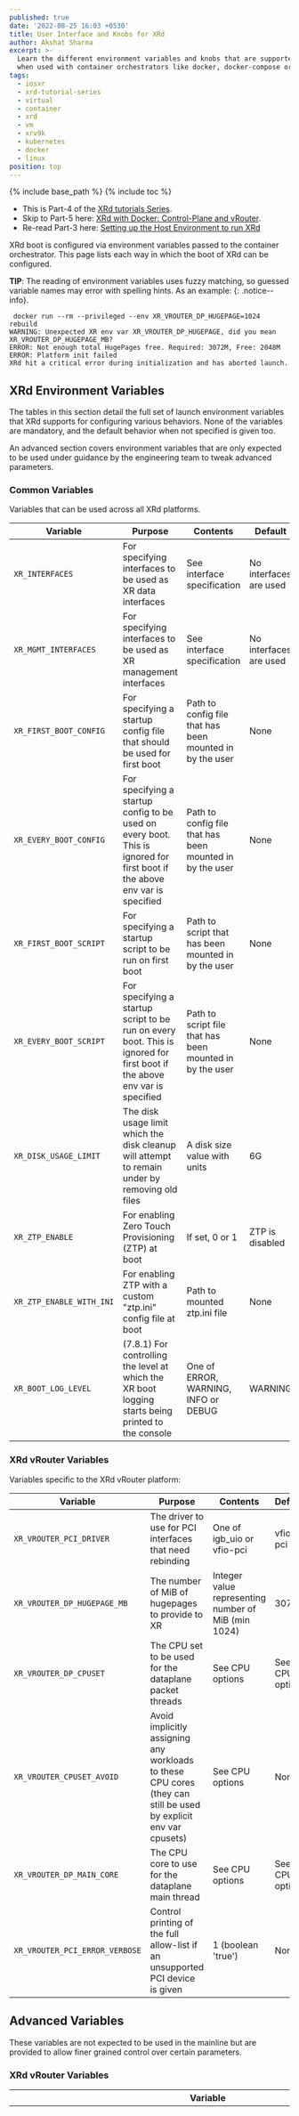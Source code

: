 ```yaml
---
published: true
date: '2022-08-25 16:03 +0530'
title: User Interface and Knobs for XRd
author: Akshat Sharma
excerpt: >-
  Learn the different environment variables and knobs that are supported for XRd
  when used with container orchestrators like docker, docker-compose or k8s
tags:
  - iosxr
  - xrd-tutorial-series
  - virtual
  - container
  - xrd
  - vm
  - xrv9k
  - kubernetes
  - docker
  - linux
position: top
---
```


{% include base_path %}
{% include toc %}

* This is Part-4 of the [XRd tutorials Series]({{base_path}}/tags/#xrd-tutorial-series).   
* Skip to Part-5 here: [XRd with Docker: Control-Plane and vRouter]({{base_path}}/tutorials/2022-08-23-xrd-with-docker-control-plane-and-vrouter).    
* Re-read Part-3 here: [Setting up the Host Environment to run XRd]({{base_path}}/tutorials/2022-08-22-setting-up-host-environment-to-run-xrd/)


XRd boot is configured via environment variables passed to the container orchestrator. This page lists each way in which the boot of XRd can be configured.

**TIP**: The reading of environment variables uses fuzzy matching, so guessed variable names may error with spelling hints. As an example:
{: .notice--info}. 

```
 docker run --rm --privileged --env XR_VROUTER_DP_HUGEPAGE=1024 rebuild
WARNING: Unexpected XR env var XR_VROUTER_DP_HUGEPAGE, did you mean XR_VROUTER_DP_HUGEPAGE_MB?
ERROR: Not enough total HugePages free. Required: 3072M, Free: 2048M
ERROR: Platform init failed
XRd hit a critical error during initialization and has aborted launch.
```

## XRd Environment Variables
The tables in this section detail the full set of launch environment variables that XRd supports for configuring various behaviors. None of the variables are mandatory, and the default behavior when not specified is given too.

An advanced section covers environment variables that are only expected to be used under guidance by the engineering team to tweak advanced parameters.

### Common Variables
Variables that can be used across all XRd platforms.

| Variable               | Purpose                                                                                                                    | Contents                                                 | Default                |
|------------------------|----------------------------------------------------------------------------------------------------------------------------|----------------------------------------------------------|------------------------|
| `XR_INTERFACES`          | For specifying interfaces to be used as XR data interfaces                                                                 | See interface specification                              | No interfaces are used |
| `XR_MGMT_INTERFACES`     | For specifying interfaces to be used as XR management interfaces                                                           | See interface specification                              | No interfaces are used |
| `XR_FIRST_BOOT_CONFIG`   | For specifying a startup config file that should be used for first boot                                                    | Path to config file that has been mounted in by the user | None                   |
| `XR_EVERY_BOOT_CONFIG`   | For specifying a startup config to be used on every boot. This is ignored for first boot if the above env var is specified | Path to config file that has been mounted in by the user | None                   |
| `XR_FIRST_BOOT_SCRIPT`   | For specifying a startup script to be run on first boot                                                                    | Path to script that has been mounted in by the user      | None                   |
| `XR_EVERY_BOOT_SCRIPT`   | For specifying a startup script to be run on every boot. This is ignored for first boot if the above env var is specified  | Path to script file that has been mounted in by the user | None                   |
| `XR_DISK_USAGE_LIMIT`    | The disk usage limit which the disk cleanup will attempt to remain under by removing old files                             | A disk size value with units                             | 6G                     |
| `XR_ZTP_ENABLE`          | For enabling Zero Touch Provisioning (ZTP) at boot                                                                         | If set, 0 or 1                                           | ZTP is disabled        |
| `XR_ZTP_ENABLE_WITH_INI` | For enabling ZTP with a custom "ztp.ini" config file at boot                                                               | Path to mounted ztp.ini file                             | None                   |
| `XR_BOOT_LOG_LEVEL`      | (7.8.1) For controlling the level at which the XR boot logging starts being printed to the console                         | One of ERROR, WARNING, INFO or DEBUG                     | WARNING                |




### XRd vRouter Variables  

Variables specific to the XRd vRouter platform:  


| Variable                     | Purpose                                                                                                          | Contents                                            | Default         |
|------------------------------|------------------------------------------------------------------------------------------------------------------|-----------------------------------------------------|-----------------|
| `XR_VROUTER_PCI_DRIVER`        | The driver to use for PCI interfaces that need rebinding                                                         | One of igb_uio or vfio-pci                          | vfio-pci        |
| `XR_VROUTER_DP_HUGEPAGE_MB`    | The number of MiB of hugepages to provide to XR                                                                  | Integer value representing number of MiB (min 1024) | 3072            |
| `XR_VROUTER_DP_CPUSET`         | The CPU set to be used for the dataplane packet threads                                                          | See CPU options                                     | See CPU options |
| `XR_VROUTER_CPUSET_AVOID`      | Avoid implicitly assigning any workloads to these CPU cores (they can still be used by explicit env var cpusets) | See CPU options                                     | None            |
| `XR_VROUTER_DP_MAIN_CORE`      | The CPU core to use for the dataplane main thread                                                                | See CPU options                                     | See CPU options |
| `XR_VROUTER_PCI_ERROR_VERBOSE` | Control printing of the full allow-list if an unsupported PCI device is given                                    | 1 (boolean 'true')                                  | None            |

  
  
## Advanced Variables
These variables are not expected to be used in the mainline but are provided to allow finer grained control over certain parameters.

### XRd vRouter Variables  

| Variable                                                              | Purpose                                                                                                                                                     | Contents                  | Default                                                     |
|-----------------------------------------------------------------------|-------------------------------------------------------------------------------------------------------------------------------------------------------------|---------------------------|-------------------------------------------------------------|
| XR_VROUTER_DP_MAIN_TUNE                                               | Dataplane main thread tuning settings, where tuned mode is where the dataplane main thread is tuned to be friendlier when sharing core with other workloads | See advanced CPU options  | 1                                                           |
| XR_VROUTER_DP_CPUSET_WKXR_VROUTER_DP_CPUSET_TXXR_VROUTER_DP_CPUSET_RX | The cpusets to use for the dataplane packet RX, TX and worker thread(s)                                                                                     | See advanced CPU options  | Automatic allocation using CPUs in the XR_VROUTER_DP_CPUSET |
| XR_VROUTER_PCI_PERMIT_DEVICES                                         | Comma-separated list of device type IDs to add to the PCI device type allowlist                                                                             | See PCI interface details | None                                                        |

  
  
## Interface Specification
The set of interfaces used by XRd, and their options, are specified in the XR_INTERFACES and XR_MGMT_INTERFACES environment variables. XR_INTERFACES is used to specify data ports, and XR_MGMT_INTERFACES is used to specify management ports.

They both follow the same format, consisting of a semi-colon (and optional whitespace) separated list of elements of the form:

<underlying interface type>:<underlying interface identifier>,<optional flags>

Where:

* **Underlying interface type** is one of:

  * linux: A linux interface identified by name. This option is applicable to data and management ports on XRd Control Plane, and to management ports on XRd vRouter.

  * pci: An interface identified by PCI address. Note this option is only applicable to data ports on XRd vRouter. Attempting to use this option on XRd Control Plane or in the XR_MGMT_INTERFACES environment variable will result in an error.

  * pci-range: A range in the ordered list of available and supported PCI interfaces discovered at boot. Only supported for XR_INTERFACES on XRd vRouter. No other PCI interfaces may be specified (by pci/pci-range) in addition to this type.

* **Underlying interface identifier** is an identifier corresponding to the specified interface type, respectively:

  * The linux interface name for interfaces with type "linux"

  * The pci address for interfaces with type "pci"

  * A range description using the keywords "first" or "last" followed by a positive integer N

Linux interface names must be decodable using the URL encoding scheme. This does not affect alphanumeric characters (i.e. letters or numbers), but for example "=" and ";" become "%3D" and "%3B" respectively when URL encoded.

**NOTE**:
The decoded interface name must not include whitespace, and there is a short-term limitation on XRd Control Plane that the decoded interface name must not include commas or colons.
{: .notice-info}. 
  
* **Optional flag** are comma separated keywords (not supported for "pci-range" type):

  * xr_name=<XR interface name> to specify an XR interface name to represent this interface

    * Fully qualified name, with support for both short and long XR interface types (ie Gi, GigabitEthernet, Mg, MgmtEth)

    * For the R/S/I/P section, only the port number may be customized - R/S/I must be 0/0/0 for data ports and 0/RP0/CPU0 for management ports

  * chksum: indicate that TCP/UDP checksums need to be calculated by XRd for ingress packets to counteract checksum offload. This is only supported for linux interfaces.

  * snoop_{v4,v6}: indicate that this interface's address (IPv4 or IPv6 as appropriate) should be snooped and applied as XR config. It is possible to specify any combination of these flags. This is only supported for linux interfaces on XRd Control Plane and management interfaces on XRd vRouter. These flags may not be used with ZTP enabled.

  * snoop_{v4,v6}_default_route: indicate that the IPv4 or IPv6 default route for this interface should be snooped. If either/both of these flags are specified, the corresponding snoop_{v4,v6} flags must also be specified, or this will result in an error. The flags can only be specified for at most one interface in total. This is only supported for linux interfaces on XRd Control Plane and management interfaces on XRd vRouter.

If the xr_name flag is not specified, the next available XR port number is used (starting at 0, and after taking into account ports where xr_name is specified). This is used in conjunction with the following interface name and R/S/I segment:

* For XRd Control Plane:

  * GigE0/0/0/X if the interface is in XR_INTERFACES

  * MgmtEth0/RP0/CPU0/X if the interface is in XR_MGMT_INTERFACES

* For XRd vRouter:

  * Name depends on detected underlying interface speed if the interface is in XR_INTERFACES

  * MgmtEth0/RP0/CPU0/0 if the interface is in XR_MGMT_INTERFACES, as only one management interface is currently supported

The below tables summarize the support for all supported "Interface type (XRd platform)" permutations:

### XR_INTERFACES:  
  

| linux (XRd Control Plane)   | pci (XRd vRouter)    | pci-range (XRd vRouter) |
|-----------------------------|----------------------|-------------------------|
| Identifier                  | Linux interface name | PCI address             | last&lt;N&gt;/first&lt;N&gt; |
| xr_name                     | ✓                    | X                       | X                            |
| chksum                      | ✓                    | X                       | X                            |
| snoop_{v4,v6}               | ✓                    | X                       | X                            |
| snoop_{v4,v6}_default_route | ✓                    | X                       | X                            |

  
### XR_MGMT_INTERFACES:  
  

| linux (XRd Control Plane) | Identifier           | xr_name | chksum | snoop_{v4,v6} | snoop_{v4,v6}_default_route |
|---------------------------|----------------------|---------|--------|---------------|-----------------------------|
| linux (XRd vRouter)       | Linux interface name | ✓       | ✓      | ✓             | ✓                           |

  
  
  
## Examples:  
  
```  
XR_INTERFACES="linux:eth0;linux:eth1"
XR_INTERFACES="linux:eth0,snoop_v4,xr_name=GigabitEthernet0/0/0/1;linux:eth1,chksum,xr_name=GigE0/0/0/0"
XR_INTERFACES="pci:00:08.1;pci:00:09.0"
XR_MGMT_INTERFACES="linux:eth0,chksum"
XR_INTERFACES="pci:00:08.0;\
               pci:00:09.0"
XR_INTERFACES="linux:eth0%3B1,xr_name=Gi0/0/0/10"
XR_INTERFACES="pci-range:last4"
```

The following gives an example specification of XR_INTERFACES and XR_MGMT_INTERFACES to 'docker run':

```
docker run <other args> \
  --env XR_MGMT_INTERFACES="linux:eth0,xr_name=Mg0/RP0/CPU0/0,snoop_v6,snoop_v6_default_route" \
  --env XR_INTERFACES="linux:eth1,xr_name=GigE0/RP0/CPU0/0" \
  <image name>
```
    
## PCI Interface Details  
    
On XRd vRouter, the XR_INTERFACES environment variable is composed of either:

* A semicolon separated list of PCI addresses corresponding to single interfaces, like:  
    
  ```
  pci:<optional domain>:<bus>:<slot>.<func>   
  ```

  * Domain can be omitted, and when not specified 0000 is assumed.

  * Note: only domain ID 0000 is currently supported.

* A single range of unspecified PCI addresses of length N, like:

  ```  
  pci-range:{first,last}N
  ```
    
  * Addresses are taken from a discovered list of available and supported devices (of the networking class and on the allowed device type list)

  * Keyword "first" selects from the start of the numerically ordered list and "last" selects from the end

  * The boot fails if N is greater than the list of available and supported devices

  * No additional flags are supported in this case

The `XR_VROUTER_PCI_PERMIT_DEVICES` variable is a comma-separated list that can be set with additional PCI device types to permit in addition to the allowlist. This prevents needing to rebuild an image if a device type is missing.

If the `XR_VROUTER_PCI_ERROR_VERBOSE` variable is set, the assertion of a device type being on the allowlist prints the full allowlist on failure.

#### Examples:  

```
docker run <other args> \
  --env XR_INTERFACES="pci:00:03.0;pci:00:04.0" \
  <image name>
```
    
A container orchestrator may take control of the first available address and the user may not know what addresses are available before boot. The user can discover addresses from the end of the list to avoid conflict with the orchestrator:
    
```
docker run <other args> \
  --env XR_INTERFACES="pci-range:last3" \
  <image name>
```
    
By default, if not already bound to one of the supported drivers then XRd will rebind the interfaces to the default driver. If the user wishes to control which driver the default is, then they can use the XR_VROUTER_PCI_DRIVER environment variable (see section 4.1.1 for more details on interface drivers):

```
docker run <other args> \
  --env XR_VROUTER_PCI_DRIVER="igb_uio" \
  <image name>
```
    
   
## CPU Options
By default, XRd vRouter selects a single CPU core for the packet thread, then uses the remainder of the available CPU cores for control-plane usage and the dataplane main thread.

There are 3 environment variables that can be used to control this behavior:

* `XR_VROUTER_DP_CPUSET` – use this cpuset for the dataplane threads. If more than 1 cpu then multiple rx, tx and worker threads are created to utilize the threads assigned. Control-plane processes will be assigned to available CPU cores NOT in this cpuset.

* `XR_VROUTER_DP_MAIN_CORE` – use this core for the dataplane main thread. The dataplane main thread gets assigned to the last control-plane CPU by default, this envvar allows this behavior to be changed.

* `XR_VROUTER_CPUSET_AVOID` – avoid implicitly assigning any workloads to these CPUs when automatically picking control-plane and dataplane CPUs. The user can still use these CPUs when explicitly assigning CPUs via the other envvars here.

Examples when this might be used:

* when running in a hyperthreading setup and want to ensure nothing uses sibling core(s) for core(s) used by dataplane packet threads

* when wanting to give the dataplane main thread an exclusive core.

The CPUSET variables take as their arguments a cpuset (comma separated list of cpu core indices or ranges of indices).

Docker and Kubernetes both allow restrictions to be placed on the CPU resource that the container is allowed to use – such as via the `--cpuset-cpus` Docker 'run' argument. If these are specified to the container orchestrator then the CPUSET variables described within this section must be within that restricted set.

#### Examples:  
    
```    
docker run <other args> \
  --env XR_VROUTER_DP_CPUSET="0-1" \
  <image name>
```
    
Example of 4 logical core HT setup using envvars to ensure dataplane thread gets dedicated physical CPU:

```
docker run <other args> \
  --cpuset-cpus 0-3
  --env XR_VROUTER_DP_CPUSET="2" \
  --env XR_VROUTER_CPUSET_AVOID="3" \
  <image name>
```
    
This will result in assigning cores 0-1 to control-plane, 1 the dataplane main thread and a single packet thread to 2 and nothing to 3

Example of giving the dataplane main thread an exclusive core:

```
docker run <other args> \
  --cpuset-cpus 0-2
  --env XR_VROUTER_DP_MAIN_CORE="1" \
  --env XR_VROUTER_CPUSET_AVOID="1" \
  <image name>
```
    
This will result in assigning core 0 to control-plane, 1 to the dataplane main thread and a single packet thread to 2

## Advanced CPU Options  
   
This section documents in detail the advanced CPU options.

* `XR_VROUTER_DP_MAIN_TUNE` – this allows the dataplane main thread's tuning parameters to be fine tuned. These tuning parameters allow the dataplane main thread to share a CPU core with other workloads. It supports the following values (where '1' is the default value when not specified).

  * 0 - turn off dataplane main thread tuned mode

  * 1 - use dataplane main thread tuned mode with default settings: 1000,50,500,20

  * sleep us,pkt processing us,msg processing us,max punt pkts - use dataplane main thread tuned mode with these specific settings

* `XR_VROUTER_DP_CPUSET_WK`, `XR_VROUTER_DP_CPUSET_TX`, `XR_VROUTER_DP_CPUSET_RX` – this allows fine grained control over the number of each of the packet thread types and which CPUs they are allocated to.

  * If one of the XR_VROUTER_DP_CPUSET_XXX options is specified, then the lack of the others implies none of those threads.

  * Must specify at least 1 worker and tx thread.

  * Cannot overlap with each other or the dataplane main core.

  * Cannot be specified at same time as XR_VROUTER_DP_CPUSET.


Part-5 of the XRd tutorials Series here: [XRd with Docker: Control-Plane and vRouter]({{base_path}}/tutorials/2022-08-23-xrd-with-docker-control-plane-and-vrouter)




